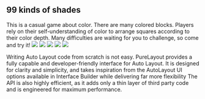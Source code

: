 ## 99 kinds of shades ##
This is a casual game about color. There are many colored blocks. Players rely on their self-understanding of color to arrange squares according to their color depth. Many difficulties are waiting for you to challenge, so come and try it!
![](https://upload-images.jianshu.io/upload_images/10258469-a6d524b48cc21368.png)
![](https://upload-images.jianshu.io/upload_images/10258469-29afc058b4e98d8f.png)
![](https://upload-images.jianshu.io/upload_images/10258469-a18efeeb9dfbcb5d.png)
![](https://upload-images.jianshu.io/upload_images/10258469-3984c0d568863457.png)
![](https://upload-images.jianshu.io/upload_images/10258469-fa9b8c28fd82730b.png)

Writing Auto Layout code from scratch is not easy. PureLayout provides a fully capable and developer-friendly interface for Auto Layout. It is designed for clarity and simplicity, and takes inspiration from the AutoLayout UI options available in Interface Builder while delivering far more flexibility The API is also highly efficient, as it adds only a thin layer of third party code and is engineered for maximum performance.
